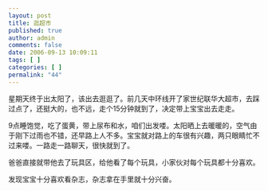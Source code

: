 ```yaml
---
layout: post
title: 逛超市
published: true
author: admin
comments: false
date: 2006-09-13 10:09:11
tags: [ ]
categories: [ ]
permalink: "44"
---
```

星期天终于出太阳了，该出去逛逛了。前几天中环线开了家世纪联华大超市，去踩过点了，还挺大的，也不远，走个15分钟就到了，决定带上宝宝出去走走。


  


9点睡饱觉，吃了蛋黄，带上尿布和水，咱们出发喽。太阳晒上去暖暖的，空气由于刚下过雨也不错，还早路上人不多。宝宝就对路上的车很有兴趣，两只眼睛忙不过来喽。一路走一路聊天，很快就到了。


  


爸爸直接就带他去了玩具区，给他看了每个玩具，小家伙对每个玩具都十分喜欢。


  


发现宝宝十分喜欢看杂志，杂志拿在手里就十分兴奋。